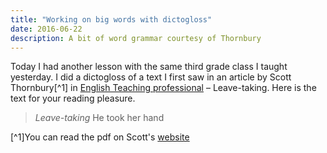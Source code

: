 ```yaml
---
title: "Working on big words with dictogloss"
date: 2016-06-22
description: A bit of word grammar courtesy of Thornbury
---
```


Today I had another lesson with the same third grade class I taught yesterday. I did a dictogloss of a text I first saw in an article by Scott Thornbury[^1] in [English Teaching professional](https://www.etprofessional.com/etp/default.aspx) – Leave-taking. Here is the text for your reading pleasure.

> *Leave-taking*
He took her hand


[^1]You can read the pdf on Scott's [website](http://nebula.wsimg.com/5836cc3d2780269ae1e20864e6b72565?AccessKeyId=186A535D1BA4FC995A73&disposition=0&alloworigin=1)
